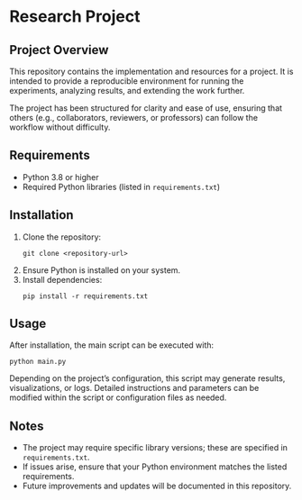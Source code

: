 



# Research Project

## Project Overview
This repository contains the implementation and resources for a project. It is intended to provide a reproducible environment for running the experiments, analyzing results, and extending the work further.  

The project has been structured for clarity and ease of use, ensuring that others (e.g., collaborators, reviewers, or professors) can follow the workflow without difficulty.

## Requirements
- Python 3.8 or higher
- Required Python libraries (listed in `requirements.txt`)

## Installation
1. Clone the repository:  
   ```
   git clone <repository-url>
   ```
2. Ensure Python is installed on your system.  
3. Install dependencies:  
   ```
   pip install -r requirements.txt
   ```

## Usage
After installation, the main script can be executed with:  
```
python main.py
```

Depending on the project’s configuration, this script may generate results, visualizations, or logs. Detailed instructions and parameters can be modified within the script or configuration files as needed.

## Notes
- The project may require specific library versions; these are specified in `requirements.txt`.  
- If issues arise, ensure that your Python environment matches the listed requirements.  
- Future improvements and updates will be documented in this repository.
